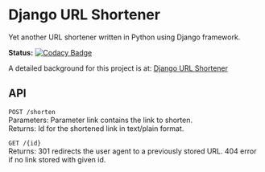 # Django URL Shortener

Yet another URL shortener written in Python using Django framework. 

__Status:__
[![Codacy Badge](https://api.codacy.com/project/badge/Grade/3a1ad454fc31435880213eb516cd6e77)](https://www.codacy.com/app/c05mic/django-url-shortener?utm_source=github.com&amp;utm_medium=referral&amp;utm_content=c05mic/django-url-shortener&amp;utm_campaign=Badge_Grade)

A detailed background for this project is at: [Django URL Shortener](https://c05mic.wordpress.com/2015/02/10/implementing-an-url-shortener-using-djangopython/)

## API
`POST /shorten`
<br>Parameters: Parameter link contains the link to shorten.
<br>Returns: Id for the shortened link in text/plain format.

`GET /{id}`
<br>Returns: 301 redirects the user agent to a previously stored URL. 404 error if no link stored with given id.
